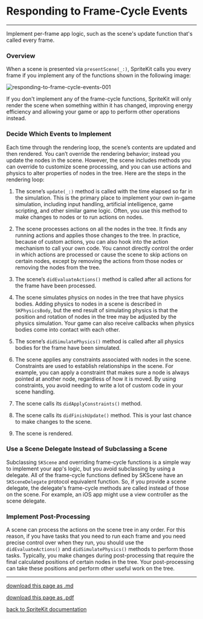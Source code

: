 # Responding to Frame-Cycle Events

-----------------

Implement per-frame app logic, such as the scene's update function that's called every frame.

### Overview

When a scene is presented via `presentScene(_:)`, SpriteKit calls you every frame if you implement any of the functions shown in the following image:

![responding-to-frame-cycle-events-001](/images/005-skscene-responding-to-frame-cycle-events-001.png)

If you don't implement any of the frame-cycle functions, SpriteKit will only render the scene when something within it has changed, improving energy efficiency and allowing your game or app to perform other operations instead.

### Decide Which Events to Implement

Each time through the rendering loop, the scene’s contents are updated and then rendered. You can’t override the rendering behavior; instead you update the nodes in the scene. However, the scene includes methods you can override to customize scene processing, and you can use actions and physics to alter properties of nodes in the tree. Here are the steps in the rendering loop:


1. The scene’s `update(_:)` method is called with the time elapsed so far in the simulation. This is the primary place to implement your own in-game simulation, including input handling, artificial intelligence, game scripting, and other similar game logic. Often, you use this method to make changes to nodes or to run actions on nodes.

2. The scene processes actions on all the nodes in the tree. It finds any running actions and applies those changes to the tree. In practice, because of custom actions, you can also hook into the action mechanism to call your own code. You cannot directly control the order in which actions are processed or cause the scene to skip actions on certain nodes, except by removing the actions from those nodes or removing the nodes from the tree.

3. The scene’s `didEvaluateActions()` method is called after all actions for the frame have been processed.

4. The scene simulates physics on nodes in the tree that have physics bodies. Adding physics to nodes in a scene is described in `SKPhysicsBody`, but the end result of simulating physics is that the position and rotation of nodes in the tree may be adjusted by the physics simulation. Your game can also receive callbacks when physics bodies come into contact with each other.

5. The scene’s `didSimulatePhysics()` method is called after all physics bodies for the frame have been simulated.

6. The scene applies any constraints associated with nodes in the scene. Constraints are used to establish relationships in the scene. For example, you can apply a constraint that makes sure a node is always pointed at another node, regardless of how it is moved. By using constraints, you avoid needing to write a lot of custom code in your scene handling.

7. The scene calls its `didApplyConstraints()` method.

8. The scene calls its `didFinishUpdate()` method. This is your last chance to make changes to the scene.

9. The scene is rendered.

### Use a Scene Delegate Instead of Subclassing a Scene

Subclassing `SKScene` and overriding frame-cycle functions is a simple way to implement your app's logic, but you avoid subclassing by using a delegate. All of the frame-cycle functions defined by SKScene have an `SKSceneDelegate` protocol equivalent function. So, if you provide a scene delegate, the delegate's frame-cycle methods are called instead of those on the scene. For example, an iOS app might use a view controller as the scene delegate. 

### Implement Post-Processing

A scene can process the actions on the scene tree in any order. For this reason, if you have tasks that you need to run each frame and you need precise control over when they run, you should use the `didEvaluateActions()` and `didSimulatePhysics()` methods to perform those tasks. Typically, you make changes during post-processing that require the final calculated positions of certain nodes in the tree. Your post-processing can take these positions and perform other useful work on the tree.

-------------------

[download this page as .md](https://raw.githubusercontent.com/retrokid/retrokid.github.io/master/tech_notes/spritekit_documentation/005-skscene-responding-to-frame-cycle-events.md)

[download this page as .pdf](https://github.com/retrokid/retrokid.github.io/raw/master/tech_notes/spritekit_documentation/005-skscene-responding-to-frame-cycle-events.pdf)

[back to SpriteKit documentation](./spritekit-documentation)